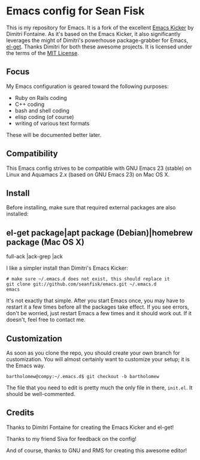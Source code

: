 Emacs config for Sean Fisk
==========================

This is my repository for Emacs. It is a fork of the excellent [Emacs Kicker](https://github.com/dimitri/emacs-kicker) by Dimitri Fontaine. As it's based on the Emacs Kicker, it also significantly leverages the might of Dimitri's powerhouse package-grabber for Emacs, [el-get](https://github.com/dimitri/el-get). Thanks Dimitri for both these awesome projects. It is licensed under the terms of the [MIT License](http://www.opensource.org/licenses/mit-license.php).

Focus
-----

My Emacs configuration is geared toward the following purposes:

* Ruby on Rails coding
* C++ coding
* bash and shell coding
* elisp coding (of course)
* writing of various text formats

These will be documented better later.

Compatibility
-------------

This Emacs config strives to be compatible with GNU Emacs 23 (stable) on Linux and Aquamacs 2.x (based on GNU Emacs 23) on Mac OS X.

Install
-------

Before installing, make sure that required external packages are also installed:

el-get package|apt package (Debian)|homebrew package (Mac OS X)
---------------------------------------------------------------
full-ack      |ack-grep            |ack

I like a simpler install than Dimitri's Emacs Kicker:

    # make sure ~/.emacs.d does not exist, this should replace it
    git clone git://github.com/seanfisk/emacs.git ~/.emacs.d
    emacs
    
It's not exactly that simple. After you start Emacs once, you may have to restart it a few times before all the packages take effect. If you see errors, don't be worried, just restart Emacs a few times and it should work out. If it doesn't, feel free to contact me.

Customization
-------------

As soon as you clone the repo, you should create your own branch for customization. You will almost certainly want to customize your setup; it is the Emacs way.

    bartholomew@compy:~/.emacs.d$ git checkout -b bartholomew
    
The file that you need to edit is pretty much the only file in there, `init.el`. It should be well-commented.

Credits
-------

Thanks to Dimitri Fontaine for creating the Emacs Kicker and el-get!

Thanks to my friend Siva for feedback on the config!

And of course, thanks to GNU and RMS for creating this awesome editor!
